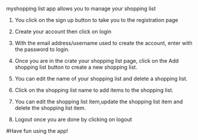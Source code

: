 
myshopping list app allows you to manage your shopping list

1. You click on the sign up button to take you to the registration page
2. Create your account then click on login
3. With the email address/username used to create the account, enter with the password to login.


4. Once you are in the crate your shopping list page, click on the Add shopping list button to create a new shopping list.
5. You can edit the name of your shopping list and delete a shopping list.
6.  Click on the shopping list name to add items to the shopping list.
7. You can edit the shopping list item,update the shopping list item and delete the shopping list item.

8. Logout once you are done by clicking on logout

#Have fun using the app!



